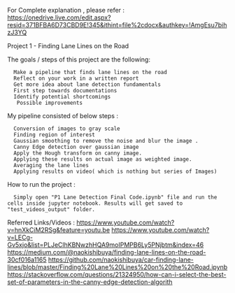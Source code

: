 For Complete explanation , please refer :
https://onedrive.live.com/edit.aspx?resid=371BFBA6D73CBD9E!345&ithint=file%2cdocx&authkey=!AmgEsu7bihzJ3YQ



Project 1 - Finding Lane Lines on the Road 

  
The goals / steps of this project are the following: 

      Make a pipeline that finds lane lines on the road 
      Reflect on your work in a written report 
      Get more idea about lane detection fundamentals 
      First step towards documentations 
      Identify potential shortcomings 
       Possible improvements 


My pipeline consisted of below steps : 

      Conversion of images to gray scale 
      Finding region of interest 
      Gaussian smoothing to remove the noise and blur the image . 
      Canny Edge detection over gaussian image 
      Apply the Hough transform on canny image. 
      Applying these results on actual image as weighted image. 
      Averaging the lane lines 
      Applying results on video( which is nothing but series of Images) 

How to run the project :

      Simply open "P1 Lane Detection Final Code.ipynb" file and run the cells inside jupyter notebook. Results will get saved to "test_videos_output" folder.

Referred Links/Videos :
      https://www.youtube.com/watch?v=hnXkCiM2RSg&feature=youtu.be
      https://www.youtube.com/watch?v=LECg-Gv5xjo&list=PLJeClhKBNwzhHQA9moIPMPB6Ly5PNjbtm&index=46
      https://medium.com/@naokishibuya/finding-lane-lines-on-the-road-30cf016a1165
      https://github.com/naokishibuya/car-finding-lane-lines/blob/master/Finding%20Lane%20Lines%20on%20the%20Road.ipynb
      https://stackoverflow.com/questions/21324950/how-can-i-select-the-best-set-of-parameters-in-the-canny-edge-detection-algorith
      
